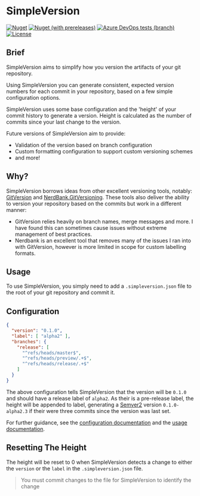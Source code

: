 SimpleVersion
=============
[![Nuget](https://img.shields.io/nuget/v/SimpleVersion.Core.svg?logo=nuget)][NugetRel]
[![Nuget (with prereleases)](https://img.shields.io/nuget/vpre/SimpleVersion.Core.svg?logo=nuget)][NugetPre]
[![Azure DevOps tests (branch)](https://img.shields.io/azure-devops/tests/Kieranties/SimpleVersion/1/master.svg?logo=azuredevops)][AzureRelease]
[![License](https://img.shields.io/github/license/Kieranties/SimpleVersion.svg?logo=github)][License]

Brief
-----

SimpleVersion aims to simplify how you version the artifacts of your git repository.

Using SimpleVersion you can generate consistent, expected version numbers for
each commit in your repository, based on a few simple configuration options.

SimpleVersion uses some base configuration and the 'height' of your commit history
to generate a version.  Height is calculated as the number of commits since your
last change to the version.

Future versions of SimpleVersion aim to provide:
+ Validation of the version based on branch configuration
+ Custom formatting configuration to support custom versioning schemes
+ and more!

Why?
----

SimpleVersion borrows ideas from other excellent versioning tools, notably:
[GitVersion] and [NerdBank.GitVersioning][NerdBank]. These tools also deliver
the ability to version your repository based on the commits but work in a
different manner:
+ GitVersion relies heavily on branch names, merge messages and more. I have found this
can sometimes cause issues without extreme management of best practices.
+ Nerdbank is an excellent tool that removes many of the issues I ran into with
GitVersion, however is more limited in scope for custom labelling formats.

Usage
-----

To use SimpleVersion, you simply need to add a `.simpleversion.json` file to the
root of your git repository and commit it.

## Configuration

```json
{
  "version": "0.1.0",
  "label": [ "alpha2" ],
  "branches": {
    "release": [
      "^refs/heads/master$",
      "^refs/heads/preview/.+$",
      "^refs/heads/release/.+$"
    ]
  }
}
```
The above configuration tells SimpleVersion that the version will be `0.1.0` and
should have a release label of `alpha2`.  As their is a pre-release label, the
height will be appended to label, generating a [Semver2] version `0.1.0-alpha2.3`
if their were three commits since the version was last set.

For further guidance, see the [configuration documentation][ConfigDoc] and the [usage documentation][UsageDoc].

Resetting The Height
--------------------

The height will be reset to 0 when SimpleVersion detects a change to either the
`version` or the `label` in the `.simpleversion.json` file.

> You must commit changes to the file for SimpleVersion to identify the change

[semver2]:      https://semver.org/spec/v2.0.0.html
[GitVersion]:   https://github.com/GitTools/GitVersion
[NerdBank]:     https://github.com/aarnott/Nerdbank.GitVersioning
[ConfigDoc]:    /articles/configuration.html
[UsageDoc]:     /articles/usage.html
[NugetRel]:     https://www.nuget.org/packages?q=simpleversion&prerel=false
[NugetPre]:     https://www.nuget.org/packages?q=simpleversion
[AzureRelease]: https://dev.azure.com/Kieranties/SimpleVersion/_build?definitionId=1
[License]:      https://kieranties.mit-license.org/
